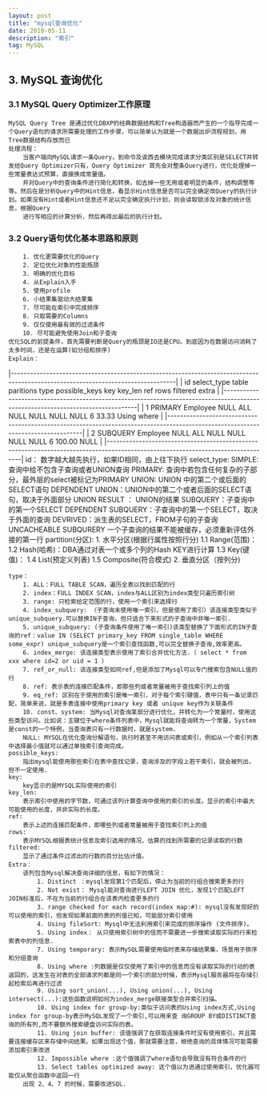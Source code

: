 ```yaml
---
layout: post
title: "mysql查询优化"
date: 2018-05-11
description: "索引"
tag: MySQL
---
```


## 3. MySQL 查询优化
### 3.1 MySQL Query Optimizer工作原理
    MySQL Query Tree 是通过优化DBXP的经典数据结构和Tree构造器而产生的一个指导完成一个Query语句的请求所需要处理的工作步骤，可以简单认为就是一个数据出炉流程规划，用Tree数据结构存放而已
    处理流程：
        当客户端向MySQL请求一条Query，到命令及诶西去模块完成请求分类区别是SELECT并转发给Query Optimizer只有，Query Optimizer 首先会对整条Query进行，优化处理掉一些常量表达式预算，直接换成常量值。
        并对Query中的查询条件进行简化和转换，如去掉一些无用或者明显的条件，结构调整等等。然后在是分析Query中的Hint信息，看显示Hint信息是否可以完全确定改Query的执行计划。如果没有Hint或者Hint信息还不足以完全确定执行计划，则会读取锁涉及对象的统计信息，根据Query
        进行写相应的计算分析，然后再得出最后的执行计划。
### 3.2 Query语句优化基本思路和原则
        1. 优化更需要优化的Query
        2. 定位优化对象的性能瓶颈
        3. 明确的优化目标
        4. 从Explain入手
        5. 使用profile
        6. 小结果集驱动大结果集
        7. 尽可能在索引中完成排序
        8. 只取需要的Columns
        9. 仅仅使用最有效的过滤条件
        10. 尽可能避免使用Join和子查询
    优化SQL的前提条件，首先需要判断是Query的瓶颈是IO还是CPU。到底因为在数据访问消耗了太多时间，还是在运算(如分组和排序)
    Explain：
   |---------------------------------------------------------------------------------------------------------------------------------|
   | id select_type   table     paritions type  possible_keys     key     key_len     ref     rows    filtered    extra              |
   |---------------------------------------------------------------------------------------------------------------------------------|
   | 1	PRIMARY	    Employee	NULL	  ALL	NULL	        NULL	 NULL	     NULL	  6	      33.33	     Using where         |
   |---------------------------------------------------------------------------------------------------------------------------------|
   | 2	SUBQUERY	Employee	NULL	  ALL	NULL	        NULL	 NULL	     NULL	  6	      100.00	 NULL                |
   |---------------------------------------------------------------------------------------------------------------------------------|
    id：
        数字越大越先执行，如果ID相同，由上往下执行
    select_type:
        SIMPLE: 查询中给不包含子查询或者UNION查询
        PRIMARY: 查询中若包含任何复杂的子部分，最外层的select被标记为PRIMARY
        UNION: UNION 中的第二个或后面的SELECT语句
        DEPENDENT UNION：UNION中的第二个或者后面的SELECT语句，取决于外面部分
        UNION RESULT ： UNION的结果
        SUBQUERY：子查询中的第一个SELECT
        DEPENDENT SUBQUERY：子查询中的第一个SELECT，取决于外面的查询
        DEVRIVED：派生表的SELECT，FROM子句的子查询
        UNCACHEABLE SUBQURERY 一个子查询的结果不能被缓存，必须重新评估外接的第一行
    partition(分区):
        1. 水平分区(根据行属性按照行分)
            1.1 Range(范围)： 
            1.2 Hash(哈希)：DBA通过对表一个或多个列的Hash KEY进行计算
            1.3 Key(键值)：
            1.4 List(预定义列表)
            1.5 Composite(符合模式)
        2. 垂直分区（按列分)

    type：
        1. ALL：FULL TABLE SCAN，遍历全表以找到匹配的行
        2. index：FULL INDEX SCAN，index与ALL区别为index类型只遍历索引树
        3. range: 只检索给定范围的行，使用一个索引来选择行
        4. index_subquery: （子查询未使用唯一索引，但是使用了索引）该连接类型类似于unique_subquery.可以替换IN子查询，但只适合下来形式的子查询中非唯一索引.
        5. unique_subquery: (子查询条件使用了唯一索引)该类型替换了下面形式的IN子查询的ref：value IN (SELECT primary_key FROM single_table WHERE some_expr) unique_subquery是一个索引查找函数,可以完全替换子查询,效率更高。
        6. index_merge: 该连接类型表示使用了索引合并优化方法.（ select * from xxx where id=2 or uid = 1 ）
        7. ref_or_null: 该连接类型如同ref,但是添加了Mysql可以专门搜索包含NULL值的行
        8. ref: 表示表的连接匹配条件，即那些列或者常量被用于查找索引列上的值
        9. eq_ref: 区别在于使用的索引是唯一索引，对于每个索引键值，表中只有一条记录匹配，简单来说，就是多表连接中使用primary key 或者 unique key作为关联条件
        10. const、system: 当Mysql对查询某部分进行优化，并转化为一个常量时，使用这些类型访问。比如说：主键位于where条件列表中，Mysql就能将查询转为一个常量，System是const的一个特例，当查询表只有一行数据时，就是system.
        NULL: MYSQL在优化查询分解语句，执行时甚至不用访问表或索引，例如从一个索引列表中选择最小值就可以通过单独索引查询完成。
    possible_keys:
        指出mysql能使用那些索引在表中查找记录，查询涉及的字段上若干索引，就会被列出，但不一定使用.
    key:
        key显示的是MYSQL实际使用的索引
    key_len:
        表示索引中使用的字节数，可通过该列计算查询中使用的索引的长度。显示的索引中最大可能使用的长度，并非实际的长度。
    ref:
        表示上述的连接匹配条件，即哪些列或者常量被用于查找索引列上的值
    rows:
        表示MYSQL根据表统计信息及索引选用的情况，估算的找到所需要的记录读取的行数
    filtered:
        显示了通过条件过滤出的行数的百分比估计值。
    Extra：
        该列包含Mysql解决查询详细的信息，有如下的情况：
            1. Distinct ：mysql发现第1个匹配后，停止为当前的行组合搜索更多的行
            2. Not exist： Mysql能对查询进行LEFT JOIN 优化，发现1个匹配LEFT JOIN标准后，不在为当前的行组合在该表内检查更多的行
            3. range checked for each record(index map:#): mysql没有发现好的可以使用的索引，但发现如果前面的表的列值已知，可能部分索引使用
            4. Using fileSort: Mysql中无法利用索引来完成的排序操作 (文件排序)。
            5. Using index： 从只使用索引树中的信而不需要进一步搜索读取实际的行来检索表中的列信息.
            7. Using temporary: 表示MySQL需要使用临时表来存储结果集，场景用于排序和分组查询
            8. Using where :列数据是仅仅使用了索引中的信息而没有读取实际的行动的表返回的，这发生在对表的全部请求列都是同一个索引的部分时候，表示Mysql服务器将在存储引起检索后再进行过滤
            9. Using sort_union(...), Using union(...), Using intersect(...):这些函数说明如何为index_merge联接类型合并索引扫描。
            10. Using index for group-by:类似于访问表的Using index方式,Using index for group-by表示MySQL发现了一个索引,可以用来查 询GROUP BY或DISTINCT查询的所有列,而不要额外搜索硬盘访问实际的表。
            11. Using join buffer: 该值强调了在获取连接条件时没有使用索引，并且需要连接缓存区来存储中间结果。如果出现这个值，那就需要注意，根绝查询的具体情况可能需要添加索引来改进
            12. Impossible where :这个值强调了where语句会导致没有符合条件的行
            13. Select tables optimized away: 这个值以为进通过使用索引，优化器可能仅从聚合函数中返回一行
        出现 2、4、7 的时候，需要改进SQL.
